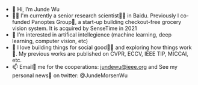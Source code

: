 - 👋 Hi, I’m Junde Wu
- 🧑‍💻 I'm currently a senior research scientist🧑‍🔬 in Baidu. Previously I co-funded Panoptes Group🤩, a start-up building checkout-free grocery vision system. It is acquired by SenseTime in 2021 
- 👀 I’m interested in artifical intellegience (machine learning, deep learning, computer vision, etc)
- 💞️ I love building things for social good🧑‍🔧 and exploring how things work🤯. My previous works are published on CVPR, ECCV, IEEE TIP, MICCAI, etc. 
- 📫 Email📨 me for the cooperations: jundewu@ieee.org and See my personal news📰 on twitter: @JundeMorsenWu

<!---
WuJunde/WuJunde is a ✨ special ✨ repository because its `README.md` (this file) appears on your GitHub profile.
You can click the Preview link to take a look at your changes.
--->
